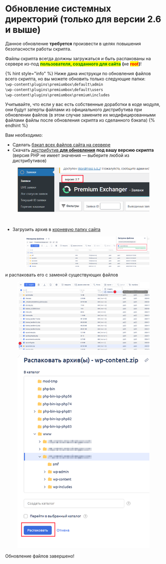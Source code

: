 # Обновление системных директорий (только для версии 2.6 и выше)

Данное обновление **требуется** произвести в целях повышения безопасности работы скрипта.

Файлы скрипта всегда должны загружаться и быть распакованы на сервере из-под <mark style="color:green;">**пользователя, созданного для сайта**</mark> **(**&#x43D;е <mark style="color:red;">**root**</mark>**)**!

{% hint style="info" %}
Ниже дана инструкци по обновления файлов всего скрипта, но вы можете обновить только следующие папки:\
`\wp-content\plugins\premiumbox\default\admin`\
&#x20;`\wp-content\plugins\premiumbox\default\users`\
&#x20;`\wp-content\plugins\premiumbox\premium\includes`

Учитывайте, что если у вас есть собственные доработки в коде модуля, они будут затерты файлами из официального дистрибутива при обновлении файлов (в этом случае замените  их модифицированными файлами файлы после обновления скрипта из сделанного бэкапа)&#x20;
{% endhint %}

Вам необходимо:

* Сделать [бэкап всех файлов сайта на сервере](https://premium.gitbook.io/main/osnovnye-nastroiki/faq/kak-sdelat-bekap-saita)
* Скачать [дистрибутив **для обновления**](https://premiumexchanger.com/uscripts/) **под вашу версию скрипта** (версия PHP не имеет значения — выберите любой из дистрибутивов)

<figure><img src="../../../.gitbook/assets/image (3) (1) (1) (1) (1) (1) (1) (1) (1) (1) (1) (1).png" alt="" width="523"><figcaption></figcaption></figure>

<figure><img src="https://premium.gitbook.io/main/~gitbook/image?url=https%3A%2F%2F2574066779-files.gitbook.io%2F%7E%2Ffiles%2Fv0%2Fb%2Fgitbook-x-prod.appspot.com%2Fo%2Fspaces%252Fm9kqZXsNykrN6VyxxXBO%252Fuploads%252F1ANz8GezorAjnZIR1Gyf%252Fimage.png%3Falt%3Dmedia%26token%3D243ee6d1-6049-4fdc-98ee-a27b20c1578e&#x26;width=300&#x26;dpr=4&#x26;quality=100&#x26;sign=5ad34fa2&#x26;sv=2" alt="" width="563"><figcaption></figcaption></figure>

*   Загрузить архив в [корневую папку сайта](https://premium.gitbook.io/main/osnovnye-nastroiki/faq/kak-naiti-kornevuyu-papku-saita-na-servere)&#x20;

    <figure><img src="../../../.gitbook/assets/image (3) (1) (1) (1) (1) (1) (1) (1) (1) (1) (1) (1) (1).png" alt=""><figcaption></figcaption></figure>

и распаковать его с заменой существующих файлов

<figure><img src="../../../.gitbook/assets/image (2) (1) (1) (1) (1) (1) (1) (1) (1) (1) (1) (1) (1) (1) (1) (1) (1) (1) (1).png" alt=""><figcaption></figcaption></figure>

<figure><img src="../../../.gitbook/assets/image (4) (1) (1) (1) (1) (1) (1).png" alt="" width="531"><figcaption></figcaption></figure>

Обновление файлов завершено!

